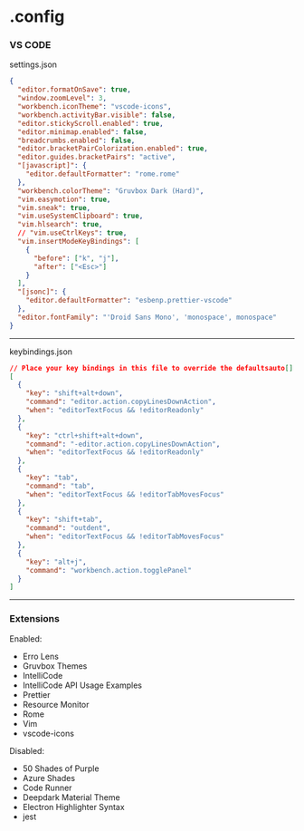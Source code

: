 # .config

### VS CODE

settings.json

```json
{
  "editor.formatOnSave": true,
  "window.zoomLevel": 3,
  "workbench.iconTheme": "vscode-icons",
  "workbench.activityBar.visible": false,
  "editor.stickyScroll.enabled": true,
  "editor.minimap.enabled": false,
  "breadcrumbs.enabled": false,
  "editor.bracketPairColorization.enabled": true,
  "editor.guides.bracketPairs": "active",
  "[javascript]": {
    "editor.defaultFormatter": "rome.rome"
  },
  "workbench.colorTheme": "Gruvbox Dark (Hard)",
  "vim.easymotion": true,
  "vim.sneak": true,
  "vim.useSystemClipboard": true,
  "vim.hlsearch": true,
  // "vim.useCtrlKeys": true,
  "vim.insertModeKeyBindings": [
    {
      "before": ["k", "j"],
      "after": ["<Esc>"]
    }
  ],
  "[jsonc]": {
    "editor.defaultFormatter": "esbenp.prettier-vscode"
  },
  "editor.fontFamily": "'Droid Sans Mono', 'monospace', monospace"
}
```

---

keybindings.json

```json
// Place your key bindings in this file to override the defaultsauto[]
[
  {
    "key": "shift+alt+down",
    "command": "editor.action.copyLinesDownAction",
    "when": "editorTextFocus && !editorReadonly"
  },
  {
    "key": "ctrl+shift+alt+down",
    "command": "-editor.action.copyLinesDownAction",
    "when": "editorTextFocus && !editorReadonly"
  },
  {
    "key": "tab",
    "command": "tab",
    "when": "editorTextFocus && !editorTabMovesFocus"
  },
  {
    "key": "shift+tab",
    "command": "outdent",
    "when": "editorTextFocus && !editorTabMovesFocus"
  },
  {
    "key": "alt+j",
    "command": "workbench.action.togglePanel"
  }
]
```

---

### Extensions

Enabled:

- Erro Lens
- Gruvbox Themes
- IntelliCode
- IntelliCode API Usage Examples
- Prettier
- Resource Monitor
- Rome
- Vim
- vscode-icons

Disabled:

- 50 Shades of Purple
- Azure Shades
- Code Runner
- Deepdark Material Theme
- Electron Highlighter Syntax
- jest
